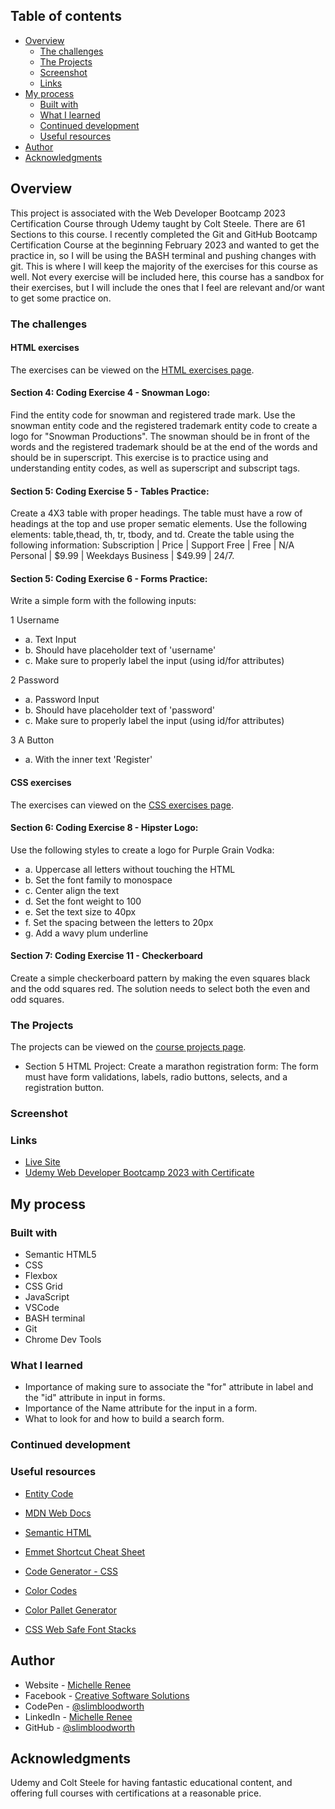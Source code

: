 ## Table of contents

- [Overview](#overview)
  - [The challenges](#the-challenges)
  - [The Projects](#the-projects)
  - [Screenshot](#screenshot)
  - [Links](#links)
- [My process](#my-process)
  - [Built with](#built-with)
  - [What I learned](#what-i-learned)
  - [Continued development](#continued-development)
  - [Useful resources](#useful-resources)
- [Author](#author)
- [Acknowledgments](#acknowledgments)

## Overview

This project is associated with the Web Developer Bootcamp 2023 Certification Course through Udemy taught by Colt Steele.
There are 61 Sections to this course. I recently completed the Git and GitHub Bootcamp Certification Course at the beginning February 2023 and wanted to get the practice in, so I will be using the BASH terminal and pushing changes with git.
This is where I will keep the majority of the exercises for this course as well. Not every exercise will be included here, this course has a sandbox for their exercises, but I will include the ones that I feel are relevant and/or want to get some practice on.

### The challenges

#### HTML exercises

The exercises can be viewed on the [HTML exercises page](https://slimbloodworth.github.io/Udemy-Web-Dev-Bootcamp-2023/html-exercises.html).

#### Section 4: Coding Exercise 4 - Snowman Logo:

Find the entity code for snowman and registered trade mark. Use the snowman entity code and the registered trademark entity code to create a logo for "Snowman Productions".
The snowman should be in front of the words and the registered trademark should be at the end of the words and should be in superscript. This exercise is to practice using and understanding entity codes, as well as superscript and subscript tags.

#### Section 5: Coding Exercise 5 - Tables Practice:

Create a 4X3 table with proper headings. The table must have a row of headings at the top and use proper sematic elements. Use the following elements: table,thead, th, tr, tbody, and td. Create the table using the following information: Subscription | Price | Support Free | Free | N/A Personal | $9.99 | Weekdays Business | $49.99 | 24/7.

#### Section 5: Coding Exercise 6 - Forms Practice:

Write a simple form with the following inputs:

1 Username

- a. Text Input
- b. Should have placeholder text of 'username'
- c. Make sure to properly label the input (using id/for attributes)

2 Password

- a. Password Input
- b. Should have placeholder text of 'password'
- c. Make sure to properly label the input (using id/for attributes)

3 A Button

- a. With the inner text 'Register'

#### CSS exercises

The exercises can viewed on the [CSS exercises page](https://slimbloodworth.github.io/Udemy-Web-Dev-Bootcamp-2023/css-exercises.html).

#### Section 6: Coding Exercise 8 - Hipster Logo:

 Use the following styles to create a logo for Purple Grain Vodka:

- a. Uppercase all letters without touching the HTML
- b. Set the font family to monospace
- c. Center align the text
- d. Set the font weight to 100
- e. Set the text size to 40px
- f. Set the spacing between the letters to 20px
- g. Add a wavy plum underline

#### Section 7: Coding Exercise 11 - Checkerboard

Create a simple checkerboard pattern by making the even squares black and the odd squares red.
The solution needs to select both the even and odd squares.

### The Projects

The projects can be viewed on the [course projects page](https://slimbloodworth.github.io/Udemy-Web-Dev-Bootcamp-2023/course-projects.html).

- Section 5 HTML Project: Create a marathon registration form:
The form must have form validations, labels, radio buttons, selects, and a registration button.

### Screenshot

### Links

- [Live Site](https://slimbloodworth.github.io/Udemy-Web-Dev-Bootcamp-2023/)
- [Udemy Web Developer Bootcamp 2023 with Certificate](https://www.udemy.com/course/the-web-developer-bootcamp/)

## My process

### Built with

- Semantic HTML5
- CSS
- Flexbox
- CSS Grid
- JavaScript
- VSCode
- BASH terminal
- Git
- Chrome Dev Tools

### What I learned

- Importance of making sure to associate the "for" attribute in label and the "id" attribute in input in forms.
- Importance of the Name attribute for the input in a form.
- What to look for and how to build a search form.

### Continued development

### Useful resources

- [Entity Code](https://entitycode.com)

- [MDN Web Docs](https://1drv.ms/u/s!Arictgwp-ImvheRTwEgh8f0nKTe5QA?e=Ficy2E)

- [Semantic HTML](https://www.w3schools.com/html/html5_semantic_elements.asp)

- [Emmet Shortcut Cheat Sheet](https://docs.emmet.io/cheat-sheet/)

- [Code Generator - CSS](https://html-css-js.com/css/generator/text-shadow/)

- [Color Codes](https://htmlcolorcodes.com/color-names/)

- [Color Pallet Generator](https://coolors.co)

- [CSS Web Safe Font Stacks](https://www.cssfontstack.com)

## Author

- Website - [Michelle Renee](https://slimbloodworth.editorx.io/portfolio)
- Facebook - [Creative Software Solutions](https://www.facebook.com/profile.php?id=100073842390690)
- CodePen - [@slimbloodworth](https://codepen.io/slimbloodworth)
- LinkedIn - [Michelle Renee](https://www.linkedin.com/in/michelle-renee-99b455187/)
- GitHub - [@slimbloodworth](https://github.com/SlimBloodworth)

## Acknowledgments

Udemy and Colt Steele for having fantastic educational content, and offering full courses with certifications at a reasonable price.
